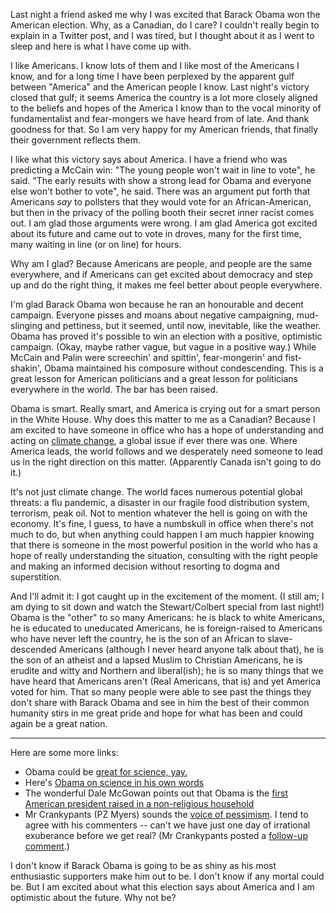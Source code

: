 <!--
.. title: Why Obama?
.. date: 2008-11-05 16:51:40
.. author: Amy Brown
-->

Last night a friend asked me why I was excited that
Barack Obama won the American election.  Why, as
a Canadian, do I care?  I couldn't really begin to
explain in a Twitter post, and I was tired, but
I thought about it as I went to sleep and here is
what I have come up with.

I like Americans.  I know lots of them and I like most
of the Americans I know, and for a long time I have been
perplexed by the apparent gulf between "America" and 
the American people I know.  Last night's victory 
closed that gulf; it seems America the country is
a lot more closely aligned to the beliefs and hopes
of the America I know than to the vocal minority of
fundamentalist and fear-mongers we have heard from
of late.  And thank goodness for that.  So I am very
happy for my American friends, that finally their
government reflects them.

I like what this victory says about America.  I have
a friend who was predicting a McCain win: "The young
people won't wait in line to vote", he said.  "The 
early results with show a strong lead for Obama and
everyone else won't bother to vote", he said.  There
was an argument put forth that Americans *say* to
pollsters that they would vote for an African-American,
but then in the privacy of the polling booth their
secret inner racist comes out.  I am glad those
arguments were wrong.  I am glad America got excited
about its future and came out to vote in droves,
many for the first time, many waiting in line 
(or on line) for hours.

Why am I glad?  Because Americans are people, and
people are the same everywhere, and if Americans 
can get excited about democracy and step up and do
the right thing, it makes me feel better about people
everywhere.

I'm glad Barack Obama won because he ran an honourable
and decent campaign.  Everyone pisses and moans about
negative campaigning, mud-slinging and pettiness, but
it seemed, until now, inevitable, like the weather.
Obama has proved it's possible to win an election
with a positive, optimistic campaign.  (Okay,
maybe rather vague, but vague in a positive way.)
While McCain and Palin were screechin' and spittin',
fear-mongerin' and fist-shakin', Obama maintained his composure 
without condescending.  This is a great lesson for
American politicians and a great lesson for politicians
everywhere in the world.  The bar has been raised.

Obama is smart.  Really smart, and America is crying
out for a smart person in the White House.  Why
does this matter to me as a Canadian?  Because I
am excited to have someone in office who has a hope
of understanding and acting on 
[climate change](http://www.newscientist.com/blogs/shortsharpscience/2008/11/how-green-will-president-obama.html?DCMP=ILC-arttsrhcol&nsref=specrt12_head_Green%20White%20House), a global issue if ever there
was one.  Where America leads, the world follows
and we desperately need someone to lead us in the
right direction on this matter.  (Apparently Canada
isn't going to do it.)

It's not just climate change.  The world faces
numerous potential global threats: a flu pandemic,
a disaster in our fragile food distribution system,
terrorism, peak oil.  Not to mention whatever the hell
is going on with the economy.  It's fine, I guess, to have
a numbskull in office when there's not much to do,
but when anything could happen I am much happier 
knowing that there is someone in the most powerful
position in the world who has a hope of really understanding
the situation, consulting with the right people and making
an informed decision without resorting to dogma and
superstition.

And I'll admit it: I got caught up in the excitement of
the moment.  (I still am; I am dying to sit down and
watch the Stewart/Colbert special from last night!)
Obama is the "other" to so many Americans: he is
black to white Americans, he is educated to uneducated
Americans, he is foreign-raised to Americans who have never
left the country, he is the son of an African to 
slave-descended Americans
(although I never heard anyone talk about that), he
is the son of an atheist and a lapsed Muslim to
Christian Americans, he
is erudite and witty and Northern and liberal(ish); he
is so many things that we have heard that Americans
aren't (Real Americans, that is) and yet America voted
for him.  That so many people were able to see past
the things they don't share with Barack Obama
and see in him the best of their common humanity
stirs in me great pride and hope
for what has been and could again be a great nation.

***

Here are some more links:

* Obama could be [great for science, yay.](http://www.newscientist.com/channel/opinion/dn15130-obama-promises-new-era-of-scientific-innovation.html?feedId=online-news_rss20)
* Here's [Obama on science in his own words](http://environment.newscientist.com/channel/earth/dn15134-obama-on-science-in-his-own-words.html?feedId=online-news_rss20)
* The wonderful Dale McGowan points out that Obama is the [first 
  American president raised in a non-religious
   household](http://parentingbeyondbelief.com/blog/?p=1078)
* Mr Crankypants (PZ Myers) sounds the [voice of pessimism](http://scienceblogs.com/pharyngula/2008/11/the_glass_is_half_empty.php).  I tend to agree with his commenters -- can't we have just one day of irrational exuberance before we get real?  (Mr Crankypants posted a [follow-up comment](http://scienceblogs.com/pharyngula/2008/11/context.php).)

I don't know if Barack Obama is going to be as shiny as his
most enthusiastic supporters make him out to be.  I don't know if any
mortal could be.  But I am excited about what this
election says about America and I am optimistic
about the future.  Why not be?


